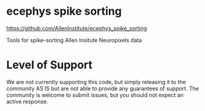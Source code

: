 ecephys spike sorting
===============================

https://github.com/AllenInstitute/ecephys_spike_sorting

Tools for spike-sorting Allen Insitute Neuropixels data

Level of Support
===============================
We are not currently supporting this code, but simply releasing it to the community AS IS but are not able to provide any guarantees of support. The community is welcome to submit issues, but you should not expect an active response.
